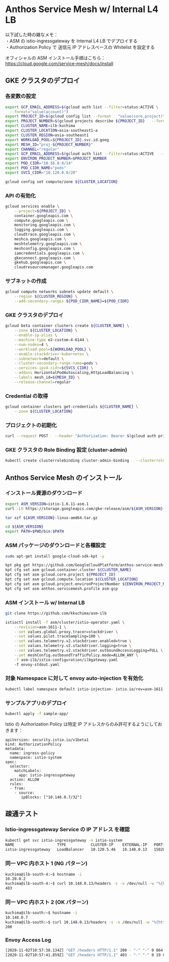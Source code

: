 # Anthos Service Mesh w/ Internal L4 LB
以下試した時の雑なメモ：  
・ASM の istio-ingressgateway を Internal L4 LB でデプロイする  
・Authorization Policy で 送信元 IP アドレスベースの Whitelist を設定する  

オフィシャルの ASM インストール手順はこちら：  
https://cloud.google.com/service-mesh/docs/install  

## GKE クラスタのデプロイ

### 各変数の設定

```bash
export GCP_EMAIL_ADDRESS=$(gcloud auth list --filter=status:ACTIVE \
  --format="value(account)")
export PROJECT_ID=$(gcloud config list --format   "value(core.project)")
export PROJECT_NUMBER=$(gcloud projects describe ${PROJECT_ID}   --format="value(projectNumber)")
export CLUSTER_NAME=ilb-kuchima
export CLUSTER_LOCATION=asia-southeast1-a
export CLUSTER_REGION=asia-southeast1
export WORKLOAD_POOL=${PROJECT_ID}.svc.id.goog
export MESH_ID="proj-${PROJECT_NUMBER}"
export CHANNEL="regular"
export GCP_EMAIL_ADDRESS=$(gcloud auth list --filter=status:ACTIVE   --format="value(account)")
export ENVIRON_PROJECT_NUMBER=$PROJECT_NUMBER
export POD_CIDR="10.56.0.0/14"
export POD_CIDR_NAME="pods"
export SVCS_CIDR="10.120.0.0/20"

gcloud config set compute/zone ${CLUSTER_LOCATION}
```

### API の有効化

```bash
gcloud services enable \
    --project=${PROJECT_ID} \
    container.googleapis.com \
    compute.googleapis.com \
    monitoring.googleapis.com \
    logging.googleapis.com \
    cloudtrace.googleapis.com \
    meshca.googleapis.com \
    meshtelemetry.googleapis.com \
    meshconfig.googleapis.com \
    iamcredentials.googleapis.com \
    gkeconnect.googleapis.com \
    gkehub.googleapis.com \
    cloudresourcemanager.googleapis.com
```

### サブネットの作成

```bash
gcloud compute networks subnets update default \
    --region ${CLUSTER_REGION} \
    --add-secondary-ranges ${POD_CIDR_NAME}=${POD_CIDR}
```

### GKE クラスタのデプロイ

```bash
gcloud beta container clusters create ${CLUSTER_NAME} \
    --zone ${CLUSTER_LOCATION} \
    --enable-ip-alias \
    --machine-type e2-custom-4-6144 \
    --num-nodes=4 \
    --workload-pool=${WORKLOAD_POOL} \
    --enable-stackdriver-kubernetes \
    --subnetwork=default \
    --cluster-secondary-range-name=pods \
    --services-ipv4-cidr=${SVCS_CIDR} \
    --addons HorizontalPodAutoscaling,HttpLoadBalancing \
    --labels mesh_id=${MESH_ID} \
    --release-channel=regular
```

### Credential の取得

```bash
gcloud container clusters get-credentials ${CLUSTER_NAME} \
    --zone ${CLUSTER_LOCATION}
```

### プロジェクトの初期化

```bash
curl --request POST   --header "Authorization: Bearer $(gcloud auth print-access-token)"   --data ''   https://meshconfig.googleapis.com/v1alpha1/projects/${PROJECT_ID}:initialize
```

### GKE クラスタの Role Binding 設定 (cluster-admin)

```bash
kubectl create clusterrolebinding cluster-admin-binding   --clusterrole=cluster-admin   --user="$(gcloud config get-value core/account)"
```

## Anthos Service Mesh のインストール

### インストール資源のダウンロード

```bash
export ASM_VERSION=istio-1.6.11-asm.1
curl -LO https://storage.googleapis.com/gke-release/asm/${ASM_VERSION}-linux-amd64.tar.gz

tar xzf ${ASM_VERSION}-linux-amd64.tar.gz

cd ${ASM_VERSION}
export PATH=$PWD/bin:$PATH
```

### ASM パッケージのダウンロードと各種設定

```bash
sudo apt-get install google-cloud-sdk-kpt -y

kpt pkg get https://github.com/GoogleCloudPlatform/anthos-service-mesh-packages.git/asm@release-1.6-asm asm
kpt cfg set asm gcloud.container.cluster ${CLUSTER_NAME}
kpt cfg set asm gcloud.core.project ${PROJECT_ID}
kpt cfg set asm gcloud.compute.location ${CLUSTER_LOCATION}
kpt cfg set asm gcloud.project.environProjectNumber ${ENVIRON_PROJECT_NUMBER}
kpt cfg set asm anthos.servicemesh.profile asm-gcp
```

### ASM インストール w/ Internal LB

```bash
git clone https://github.com/kkuchima/asm-ilb

istioctl install -f asm/cluster/istio-operator.yaml \
    --revision=asm-1611-1 \
    --set values.global.proxy.tracer=stackdriver \
    --set values.pilot.traceSampling=100 \
    --set values.telemetry.v2.stackdriver.enabled=true \
    --set values.telemetry.v2.stackdriver.logging=true \
    --set values.telemetry.v2.stackdriver.outboundAccessLogging=FULL \
    --set meshConfig.outboundTrafficPolicy.mode=ALLOW_ANY \
    -f asm-ilb/istio-configuration/ilbgateway.yaml
    -f envoy-stdout.yaml
```

### 対象 Namespace に対して envoy auto-injection を有効化

```bash
kubectl label namespace default istio-injection- istio.io/rev=asm-1611-1 --overwrite
```

### サンプルアプリのデプロイ

```bash
kubectl apply -f sample-app/
```

Istio の Authorization Policy は特定 IP アドレスからのみ許可するようにしておきます：  
```
apiVersion: security.istio.io/v1beta1
kind: AuthorizationPolicy
metadata:
  name: ingress-policy
  namespace: istio-system
spec:
  selector:
    matchLabels:
      app: istio-ingressgateway
  action: ALLOW
  rules:
  - from:
    - source:
       ipBlocks: ["10.148.0.7/32"]
```

## 疎通テスト

### Istio-ingressgateway Service の IP アドレス を確認

```bash
kubectl get svc istio-ingressgateway -n istio-system
NAME                   TYPE           CLUSTER-IP    EXTERNAL-IP   PORT(S)                                      AGE
istio-ingressgateway   LoadBalancer   10.120.5.46   10.148.0.13   15020:30612/TCP,80:32527/TCP,443:32133/TCP   138m

```

### 同一 VPC 内ホスト 1 (NG パターン)

```bash
kuchima@ilb-south-4:~$ hostname -i
10.20.0.2
kuchima@ilb-south-4:~$ curl 10.148.0.13/headers -s -o /dev/null -w "%{http_code}\n"
403
```

### 同一 VPC 内ホスト 2 (OK パターン)

```bash
kuchima@ilb-south:~$ hostname -i
10.148.0.7
kuchima@ilb-south:~$ curl 10.148.0.13/headers -s -o /dev/null -w "%{http_code}\n"
200
```

### Envoy Access Log
```bash
[2020-11-02T10:57:38.134Z] "GET /headers HTTP/1.1" 200 - "-" "-" 0 864 3 2 "10.148.0.7" "curl/7.64.0" "3eb282bc-8d3a-934a-959f-7938da6a748a" "10.148.0.13" "10.56.0.9:80" outbound|80|v1|httpbin-service.default.svc.cluster.local 10.56.0.8:44144 10.56.0.8:80 10.148.0.7:36670 - -
[2020-11-02T10:57:41.859Z] "GET /headers HTTP/1.1" 403 - "-" "-" 0 19 0 - "10.20.0.2" "curl/7.64.0" "ede32dca-1417-9f2e-949f-2cb79f34adb2" "10.148.0.13" "-" - - 10.56.0.8:80 10.20.0.2:56314 - -
```